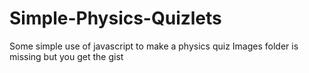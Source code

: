 # Simple-Physics-Quizlets
Some simple use of javascript to make a physics quiz
Images folder is missing but you get the gist

